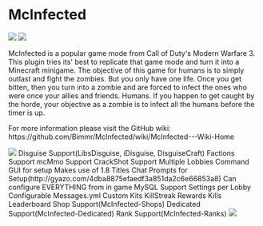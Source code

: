<h1>McInfected</h1>
<img src="https://proxy.spigotmc.org/b7a36a8b03ecc8631b098f50a6d12a83607cc4d5?url=http%3A%2F%2Fi.imgur.com%2FQAeuoTO.png">

<img src="https://proxy.spigotmc.org/67c45af3a146dca944020fa7f43692302317df78?url=http%3A%2F%2Fi.imgur.com%2FZK0fcHJ.jpg">

<p>McInfected is a popular game mode from Call of Duty's Modern Warfare 3. 
This plugin tries its' best to replicate that game mode and turn it into a Minecraft minigame. 
The objective of this game for humans is to simply outlast and fight the zombies. But you only have one life. 
Once you get bitten, then you turn into a zombie and are forced to infect the ones who were once your allies and friends. 
Humans. If you happen to get caught by the horde, your objective as a zombie is to infect all the humans before the timer is up.</p>

<p>For more information please visit the GitHub wiki: https://github.com/Bimmr/McInfected/wiki/McInfected---Wiki-Home</p>


<img src="https://proxy.spigotmc.org/fe16eb285dbbb685831513d482e2090caa563bf0?url=http%3A%2F%2Fi.imgur.com%2FjHansQv.jpg">
Disguise Support(LibsDisguise, iDisguise, DisguiseCraft)
Factions Support
mcMmo Support
CrackShot Support
Multiple Lobbies
Command GUI for setup
Makes use of 1.8 Titles
Chat Prompts for Setup(http://gyazo.com/4dba8875efaedf3a851da2c6e66853a8)
Can configure EVERYTHING from in game
MySQL Support
Settings per Lobby
Configurable Messages.yml
Custom Kits
KillStreak Rewards
Kills Leaderboard
Shop Support(McInfected-Shops)
Dedicated Support(McInfected-Dedicated)
Rank Support(McInfected-Ranks)


<img src="https://proxy.spigotmc.org/bf0ac7f2c940003707370d6fac6b4507b820c63f?url=http%3A%2F%2Fi.imgur.com%2FAyLc7yZ.jpg">
